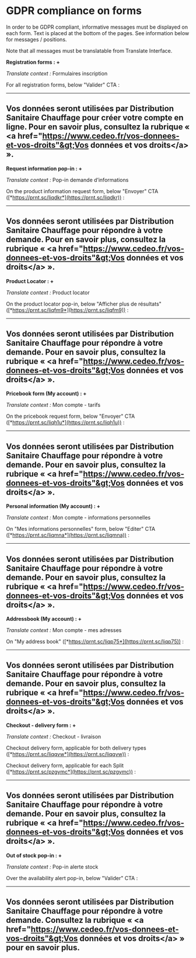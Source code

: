 # **GDPR compliance on forms**

In order to be GDPR compliant, informative messages must be displayed on
each form. Text is placed at the bottom of the pages. See information
below for messages / positions.

Note that all messages must be translatable from Translate Interface.

**Registration forms : +**

*Translate context :* Formulaires inscription

For all registration forms, below "Valider" CTA :

  --------------------------------------------------------------------------------------------------------------------------------------------------------------------------------------------------------------------------------------------------------
  Vos données seront utilisées par Distribution Sanitaire Chauffage pour créer votre compte en ligne. Pour en savoir plus, consultez la rubrique « &lt;a href="https://www.cedeo.fr/vos-donnees-et-vos-droits"&gt;Vos données et vos droits&lt;/a&gt; ».
  --------------------------------------------------------------------------------------------------------------------------------------------------------------------------------------------------------------------------------------------------------

**Request information pop-in : +**

*Translate context :* Pop-in demande d’informations

On the product information request form, below "Envoyer" CTA
([*https://prnt.sc/liqdkr*](https://prnt.sc/liqdkr)) :

  -----------------------------------------------------------------------------------------------------------------------------------------------------------------------------------------------------------------------------------------------------
  Vos données seront utilisées par Distribution Sanitaire Chauffage pour répondre à votre demande. Pour en savoir plus, consultez la rubrique « &lt;a href="https://www.cedeo.fr/vos-donnees-et-vos-droits"&gt;Vos données et vos droits&lt;/a&gt; ».
  -----------------------------------------------------------------------------------------------------------------------------------------------------------------------------------------------------------------------------------------------------

**Product Locator : +**

*Translate context :* Product locator

On the product locator pop-in, below "Afficher plus de résultats"
([*https://prnt.sc/liqfm9*](https://prnt.sc/liqfm9)) :

  -----------------------------------------------------------------------------------------------------------------------------------------------------------------------------------------------------------------------------------------------------
  Vos données seront utilisées par Distribution Sanitaire Chauffage pour répondre à votre demande. Pour en savoir plus, consultez la rubrique « &lt;a href="https://www.cedeo.fr/vos-donnees-et-vos-droits"&gt;Vos données et vos droits&lt;/a&gt; ».
  -----------------------------------------------------------------------------------------------------------------------------------------------------------------------------------------------------------------------------------------------------

**Pricebook form (My account) : +**

*Translate context :* Mon compte - tarifs

On the pricebook request form, below "Envoyer" CTA
([*https://prnt.sc/liqh1u*](https://prnt.sc/liqh1u)) :

  -----------------------------------------------------------------------------------------------------------------------------------------------------------------------------------------------------------------------------------------------------
  Vos données seront utilisées par Distribution Sanitaire Chauffage pour répondre à votre demande. Pour en savoir plus, consultez la rubrique « &lt;a href="https://www.cedeo.fr/vos-donnees-et-vos-droits"&gt;Vos données et vos droits&lt;/a&gt; ».
  -----------------------------------------------------------------------------------------------------------------------------------------------------------------------------------------------------------------------------------------------------

**Personal information (My account) : +**

*Translate context :* Mon compte - informations personnelles

On "Mes informations personnelles" form, below "Editer" CTA
([*https://prnt.sc/liqmna*](https://prnt.sc/liqmna)) :

  -----------------------------------------------------------------------------------------------------------------------------------------------------------------------------------------------------------------------------------------------------
  Vos données seront utilisées par Distribution Sanitaire Chauffage pour répondre à votre demande. Pour en savoir plus, consultez la rubrique « &lt;a href="https://www.cedeo.fr/vos-donnees-et-vos-droits"&gt;Vos données et vos droits&lt;/a&gt; ».
  -----------------------------------------------------------------------------------------------------------------------------------------------------------------------------------------------------------------------------------------------------

**Addressbook (My account) : +**

*Translate context :* Mon compte - mes adresses

On "My address book"
([*https://prnt.sc/liqp75*](https://prnt.sc/liqp75)) :

  -----------------------------------------------------------------------------------------------------------------------------------------------------------------------------------------------------------------------------------------------------
  Vos données seront utilisées par Distribution Sanitaire Chauffage pour répondre à votre demande. Pour en savoir plus, consultez la rubrique « &lt;a href="https://www.cedeo.fr/vos-donnees-et-vos-droits"&gt;Vos données et vos droits&lt;/a&gt; ».
  -----------------------------------------------------------------------------------------------------------------------------------------------------------------------------------------------------------------------------------------------------

**Checkout - delivery form : +**

*Translate context :* Checkout - livraison

Checkout delivery form, applicable for both delivery types
([*https://prnt.sc/liqqvw*](https://prnt.sc/liqqvw)) :

Checkout delivery form, applicable for each Split
([*https://prnt.sc/pzgymc*](https://prnt.sc/pzgymc)) :

  -----------------------------------------------------------------------------------------------------------------------------------------------------------------------------------------------------------------------------------------------------
  Vos données seront utilisées par Distribution Sanitaire Chauffage pour répondre à votre demande. Pour en savoir plus, consultez la rubrique « &lt;a href="https://www.cedeo.fr/vos-donnees-et-vos-droits"&gt;Vos données et vos droits&lt;/a&gt; ».
  -----------------------------------------------------------------------------------------------------------------------------------------------------------------------------------------------------------------------------------------------------

**Out of stock pop-in : +**

*Translate context :* Pop-in alerte stock

Over the availability alert pop-in, below "Valider" CTA :

  ----------------------------------------------------------------------------------------------------------------------------------------------------------------------------------------------------------------------------------------------------
  Vos données seront utilisées par Distribution Sanitaire Chauffage pour répondre à votre demande. Consultez la rubrique « &lt;a href="https://www.cedeo.fr/vos-donnees-et-vos-droits"&gt;Vos données et vos droits&lt;/a&gt; » pour en savoir plus.
  ----------------------------------------------------------------------------------------------------------------------------------------------------------------------------------------------------------------------------------------------------


